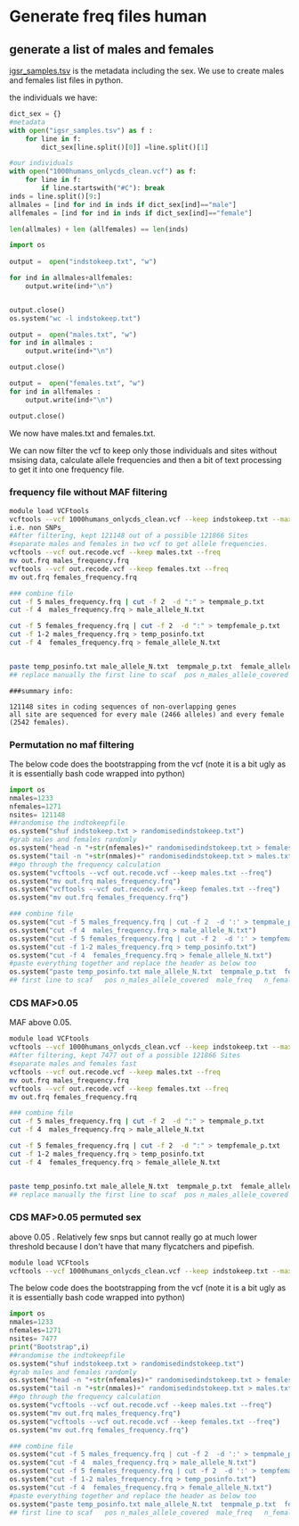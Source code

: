 # Generate freq files human

## generate a list of males and females
[igsr_samples.tsv](igsr_samples.tsv) is the metadata including the sex. We use to create males and females list files in python.

the individuals we have:

```python
dict_sex = {}
#metadata
with open("igsr_samples.tsv") as f :
	for line in f:
		dict_sex[line.split()[0]] =line.split()[1] 

#our individuals
with open("1000humans_onlycds_clean.vcf") as f:
	for line in f:
		if line.startswith("#C"): break
inds = line.split()[9:]
allmales = [ind for ind in inds if dict_sex[ind]=="male"]
allfemales = [ind for ind in inds if dict_sex[ind]=="female"]

len(allmales) + len (allfemales) == len(inds)
```


```python
import os
	
output =  open("indstokeep.txt", "w")

for ind in allmales+allfemales:
	output.write(ind+"\n")


output.close()
os.system("wc -l indstokeep.txt")

output =  open("males.txt", "w")
for ind in allmales :
	output.write(ind+"\n")

output.close()

output =  open("females.txt", "w")
for ind in allfemales :
	output.write(ind+"\n")

output.close()

```
We now have males.txt and females.txt.

We can now filter the vcf to keep only those individuals and sites without msising data, calculate allele frequencies and then a bit of text processing to get it into one frequency file.


### frequency file without MAF filtering


```bash
module load VCFtools
vcftools --vcf 1000humans_onlycds_clean.vcf --keep indstokeep.txt --max-missing-count 0 --recode --min-alleles 2 --max-alleles 2 --maf 0.000001 # the maf is to remove fixed variants across all individuals 
i.e. non SNPs_
#After filtering, kept 121148 out of a possible 121866 Sites
#separate males and females in two vcf to get allele frequencies.
vcftools --vcf out.recode.vcf --keep males.txt --freq
mv out.frq males_frequency.frq
vcftools --vcf out.recode.vcf --keep females.txt --freq
mv out.frq females_frequency.frq

### combine file
cut -f 5 males_frequency.frq | cut -f 2  -d ":" > tempmale_p.txt
cut -f 4  males_frequency.frq > male_allele_N.txt

cut -f 5 females_frequency.frq | cut -f 2  -d ":" > tempfemale_p.txt
cut -f 1-2 males_frequency.frq > temp_posinfo.txt
cut -f 4  females_frequency.frq > female_allele_N.txt


paste temp_posinfo.txt male_allele_N.txt  tempmale_p.txt  female_allele_N.txt tempfemale_p.txt >  clean_frequencies_humansCDS.txt
## replace manually the first line to scaf	pos	n_males_allele_covered	male_freq	n_females_allele_covered	female_freq

```


```
###summary info:

121148 sites in coding sequences of non-overlapping genes
all site are sequenced for every male (2466 alleles) and every female (2542 females).
```
### Permutation no maf filtering

The below code does the bootstrapping from the vcf (note it is a bit ugly as it is essentially bash code wrapped into python)

```python
import os
nmales=1233
nfemales=1271
nsites= 121148
##randomise the indtokeepfile
os.system("shuf indstokeep.txt > randomisedindstokeep.txt")
#grab males and females randomly
os.system("head -n "+str(nfemales)+" randomisedindstokeep.txt > females.txt")
os.system("tail -n "+str(nmales)+" randomisedindstokeep.txt > males.txt")
##go through the frequency calculation
os.system("vcftools --vcf out.recode.vcf --keep males.txt --freq")
os.system("mv out.frq males_frequency.frq")
os.system("vcftools --vcf out.recode.vcf --keep females.txt --freq")
os.system("mv out.frq females_frequency.frq")

### combine file
os.system("cut -f 5 males_frequency.frq | cut -f 2  -d ':' > tempmale_p.txt")
os.system("cut -f 4  males_frequency.frq > male_allele_N.txt")
os.system("cut -f 5 females_frequency.frq | cut -f 2  -d ':' > tempfemale_p.txt")
os.system("cut -f 1-2 males_frequency.frq > temp_posinfo.txt")
os.system("cut -f 4  females_frequency.frq > female_allele_N.txt")
#paste everything together and replace the header as below too
os.system("paste temp_posinfo.txt male_allele_N.txt  tempmale_p.txt  female_allele_N.txt tempfemale_p.txt | tail -n " +str(nsites) + " | cat header.txt - >  permutation_human_nomaffilter.txt")
## first line to scaf	pos	n_males_allele_covered	male_freq	n_females_allele_covered	female_freq
```


### CDS MAF>0.05

MAF above 0.05.

```bash
module load VCFtools
vcftools --vcf 1000humans_onlycds_clean.vcf --keep indstokeep.txt --max-missing-count 0 --recode --min-alleles 2 --max-alleles 2 --maf 0.05
#After filtering, kept 7477 out of a possible 121866 Sites
#separate males and females fast 
vcftools --vcf out.recode.vcf --keep males.txt --freq
mv out.frq males_frequency.frq
vcftools --vcf out.recode.vcf --keep females.txt --freq
mv out.frq females_frequency.frq

### combine file
cut -f 5 males_frequency.frq | cut -f 2  -d ":" > tempmale_p.txt
cut -f 4  males_frequency.frq > male_allele_N.txt

cut -f 5 females_frequency.frq | cut -f 2  -d ":" > tempfemale_p.txt
cut -f 1-2 males_frequency.frq > temp_posinfo.txt
cut -f 4  females_frequency.frq > female_allele_N.txt


paste temp_posinfo.txt male_allele_N.txt  tempmale_p.txt  female_allele_N.txt tempfemale_p.txt >  clean_frequencies_humansCDSMAFabove005.txt
## replace manually the first line to scaf	pos	n_males_allele_covered	male_freq	n_females_allele_covered	female_freq

```



### CDS MAF>0.05 permuted sex

above  0.05 . Relatively few snps but cannot really go at much lower threshold because I don't have that many flycatchers and pipefish.

```bash
module load VCFtools
vcftools --vcf 1000humans_onlycds_clean.vcf --keep indstokeep.txt --max-missing-count 0 --recode --min-alleles 2 --max-alleles 2 --maf 0.05
```

The below code does the bootstrapping from the vcf (note it is a bit ugly as it is essentially bash code wrapped into python)

```python
import os
nmales=1233
nfemales=1271
nsites= 7477
print("Bootstrap",i)
##randomise the indtokeepfile
os.system("shuf indstokeep.txt > randomisedindstokeep.txt")
#grab males and females randomly
os.system("head -n "+str(nfemales)+" randomisedindstokeep.txt > females.txt")
os.system("tail -n "+str(nmales)+" randomisedindstokeep.txt > males.txt")
##go through the frequency calculation
os.system("vcftools --vcf out.recode.vcf --keep males.txt --freq")
os.system("mv out.frq males_frequency.frq")
os.system("vcftools --vcf out.recode.vcf --keep females.txt --freq")
os.system("mv out.frq females_frequency.frq")

### combine file
os.system("cut -f 5 males_frequency.frq | cut -f 2  -d ':' > tempmale_p.txt")
os.system("cut -f 4  males_frequency.frq > male_allele_N.txt")
os.system("cut -f 5 females_frequency.frq | cut -f 2  -d ':' > tempfemale_p.txt")
os.system("cut -f 1-2 males_frequency.frq > temp_posinfo.txt")
os.system("cut -f 4  females_frequency.frq > female_allele_N.txt")
#paste everything together and replace the header as below too
os.system("paste temp_posinfo.txt male_allele_N.txt  tempmale_p.txt  female_allele_N.txt tempfemale_p.txt | tail -n " +str(nsites) + " | cat header.txt - >  permutation_mafabove005_humans.txt")
## first line to scaf	pos	n_males_allele_covered	male_freq	n_females_allele_covered	female_freq
```
